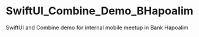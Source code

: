 # SwiftUI_Combine_Demo_BHapoalim
SwiftUI and Combine demo for internal mobile meetup in Bank Hapoalim
